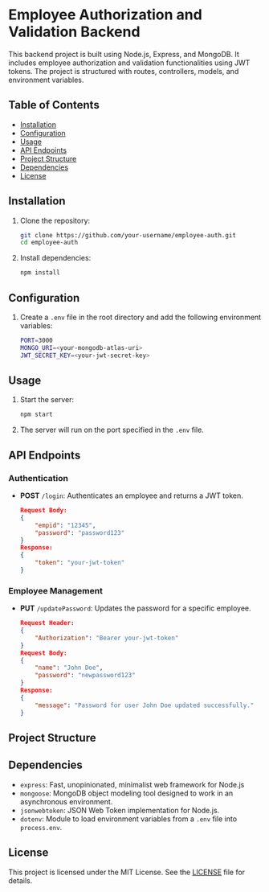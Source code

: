 # Employee Authorization and Validation Backend
This backend project is built using Node.js, Express, and MongoDB. It includes employee authorization and validation functionalities using JWT tokens. The project is structured with routes, controllers, models, and environment variables.

## Table of Contents
- [Installation](#installation)
- [Configuration](#configuration)
- [Usage](#usage)
- [API Endpoints](#api-endpoints)
- [Project Structure](#project-structure)
- [Dependencies](#dependencies)
- [License](#license)

## Installation
1. Clone the repository:
    ```sh
    git clone https://github.com/your-username/employee-auth.git
    cd employee-auth
    ```
2. Install dependencies:
    ```sh
    npm install
    ```

## Configuration
1. Create a `.env` file in the root directory and add the following environment variables:
    ```sh
    PORT=3000
    MONGO_URI=<your-mongodb-atlas-uri>
    JWT_SECRET_KEY=<your-jwt-secret-key>
    ```
## Usage
1. Start the server:
    ```sh
    npm start
    ```
2. The server will run on the port specified in the `.env` file.

## API Endpoints
### Authentication
- **POST** `/login`: Authenticates an employee and returns a JWT token.
    ```json
    Request Body:
    {
        "empid": "12345",
        "password": "password123"
    }
    Response:
    {
        "token": "your-jwt-token"
    }
    ```
### Employee Management
- **PUT** `/updatePassword`: Updates the password for a specific employee.
    ```json
    Request Header:
    {
        "Authorization": "Bearer your-jwt-token"
    }
    Request Body:
    {
        "name": "John Doe",
        "password": "newpassword123"
    }
    Response:
    {
        "message": "Password for user John Doe updated successfully."
    }
    ```
## Project Structure
## Dependencies
- `express`: Fast, unopinionated, minimalist web framework for Node.js
- `mongoose`: MongoDB object modeling tool designed to work in an asynchronous environment.
- `jsonwebtoken`: JSON Web Token implementation for Node.js.
- `dotenv`: Module to load environment variables from a `.env` file into `process.env`.

## License
This project is licensed under the MIT License. See the [LICENSE](LICENSE) file for details.
